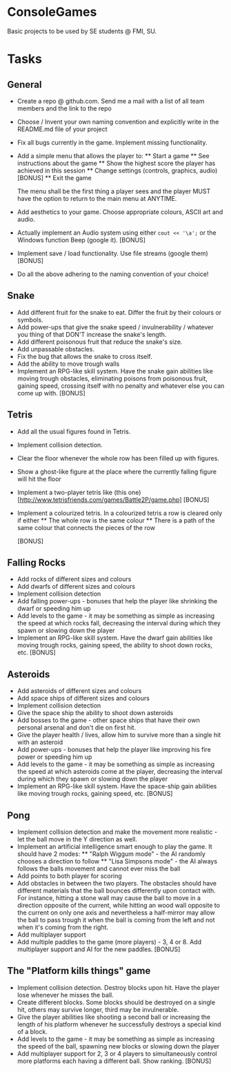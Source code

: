 ConsoleGames
============

Basic projects to be used by SE students @ FMI, SU.

# Tasks

## General

*	Create a repo @ github.com. Send me a mail with a list of all team members and the link to the repo
*	Choose / Invent your own  naming convention and explicitly write in the README.md file of your project
*	Fix all bugs currently in the game. Implement missing functionality.
*	Add a simple menu that allows the player to:
	**	Start a game
	**	See instructions about the game
	**	Show the highest score the player has achieved in this session
	**	Change settings (controls, graphics, audio) [BONUS]
	**	Exit the game
	
	The menu shall be the first thing a player sees and the player MUST have the option to return to the main menu at ANYTIME.
	
*	Add aesthetics to your game. Choose appropriate colours, ASCII art and audio.
*	Actually implement an Audio system using either `cout << '\a';` or the Windows function Beep (google it). [BONUS]
*	Implement save / load functionality. Use file streams (google them) [BONUS]
*	Do all the above adhering to the naming convention of your choice!

## Snake

*	Add different fruit for the snake to eat. Differ the fruit by their colours or symbols.
*	Add power-ups that give the snake speed / invulnerability / whatever you thing of that DON'T increase the snake's length.
*	Add different poisonous fruit that reduce the snake's size.
*	Add unpassable obstacles.
*	Fix the bug that allows the snake to cross itself.
*	Add the ability to move trough walls
*	Implement an RPG-like skill system. Have the snake gain abilities like moving trough obstacles, eliminating poisons from poisonous fruit, gaining speed,
crossing itself with no penalty and whatever else you can come up with.  [BONUS]

## Tetris

*	Add all the usual figures found in Tetris.
*	Implement collision detection.
*	Clear the floor whenever the whole row has been filled up with figures.
*	Show a ghost-like figure at the place where the currently falling figure will hit the floor
*	Implement a two-player tetris like (this one)[http://www.tetrisfriends.com/games/Battle2P/game.php] [BONUS]
*	Implement a colourized tetris. In a colourized tetris a row is cleared only if either
	**	The whole row is the same colour
	**	There is a path of the same colour that connects the pieces of the row
	
	[BONUS]

## Falling Rocks

*	Add rocks of different sizes and colours
*	Add dwarfs of different sizes and colours
*	Implement collision detection
*	Add falling power-ups - bonuses that help the player like shrinking the dwarf or speeding him up
*	Add levels to the game - it may be something as simple as increasing the speed at which rocks fall, decreasing the interval during which they spawn or slowing down the player
*	Implement an RPG-like skill system. Have the dwarf gain abilities like moving trough rocks, gaining speed, the ability to shoot down rocks, etc.  [BONUS]

## Asteroids

*	Add asteroids of different sizes and colours
*	Add space ships of different sizes and colours
*	Implement collision detection
*	Give the space ship the ability to shoot down asteroids
*	Add bosses to the game - other space ships that have their own personal arsenal and don't die on first hit.
*	Give the player health / lives, allow him to survive more than a single hit with an asteroid
*	Add power-ups - bonuses that help the player like improving his fire power or speeding him up
*	Add levels to the game - it may be something as simple as increasing the speed at which asteroids come at the player, decreasing the interval during which they spawn or slowing down the player
*	Implement an RPG-like skill system. Have the space-ship gain abilities like moving trough rocks, gaining speed, etc.  [BONUS]

## Pong

*	Implement collision detection and make the movement more realistic - let the ball move in the Y direction as well.
*	Implement an artificial intelligence smart enough to play the game. It should have 2 modes:
	**	"Ralph Wiggum mode" - the AI randomly chooses a direction to follow
	**	"Lisa Simpsons mode" - the AI always follows the balls movement and cannot ever miss the ball
*	Add points to both player for scoring
*	Add obstacles in between the two players. The obstacles should have different materials that the ball bounces differently upon contact with. For instance,
hitting a stone wall may cause the ball to move in a direction opposite of the current, while hitting an wood wall opposite to the current on only one axis and
nevertheless a half-mirror may allow the ball to pass trough it when the ball is coming from the left and not when it's coming from the right.
*	Add multiplayer support
*	Add multiple paddles to the game (more players) - 3, 4 or 8. Add multiplayer support and AI for the new paddles. [BONUS]

## The "Platform kills things" game

*	Implement collision detection. Destroy blocks upon hit. Have the player lose whenever he misses the ball.
*	Create different blocks. Some blocks should be destroyed on a single hit, others may survive longer, third may be invulnerable.
*	Give the player abilities like shooting a second ball or increasing the length of his platform whenever he successfully destroys a special kind of a block.
*	Add levels to the game - it may be something as simple as increasing the speed of the ball, spawning new blocks or slowing down the player
*	Add multiplayer support for 2, 3 or 4 players to simultaneously control more platforms each having a different ball. Show ranking. [BONUS]

